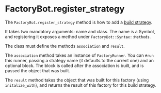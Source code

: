 # FactoryBot.register_strategy

The `FactoryBot.register_strategy` method is how to add a [build
strategy](build-strategies.html).

It takes two mandatory arguments: name and class. The name is a Symbol, and
registering it exposes a method under `FactoryBot::Syntax::Methods`.

The class must define the methods `association` and `result`.

The `association` method takes an instance of `FactoryRunner`. You can `#run`
this runner, passing a strategy name (it defaults to the current one) and an
optional block. The block is called after the association is built, and is
passed the object that was built.

The `result` method takes the object that was built for this factory (using
`initalize_with`), and returns the result of this factory for this build
strategy.
